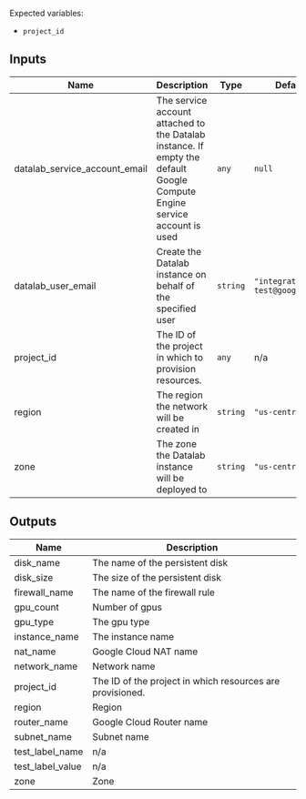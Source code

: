 Expected variables:
- `project_id`

<!-- BEGINNING OF PRE-COMMIT-TERRAFORM DOCS HOOK -->
## Inputs

| Name | Description | Type | Default | Required |
|------|-------------|------|---------|:--------:|
| datalab\_service\_account\_email | The service account attached to the Datalab instance. If empty the default Google Compute Engine service account is used | `any` | `null` | no |
| datalab\_user\_email | Create the Datalab instance on behalf of the specified user | `string` | `"integration-test@google.com"` | no |
| project\_id | The ID of the project in which to provision resources. | `any` | n/a | yes |
| region | The region the network will be created in | `string` | `"us-central1"` | no |
| zone | The zone the Datalab instance will be deployed to | `string` | `"us-central1-c"` | no |

## Outputs

| Name | Description |
|------|-------------|
| disk\_name | The name of the persistent disk |
| disk\_size | The size of the persistent disk |
| firewall\_name | The name of the firewall rule |
| gpu\_count | Number of gpus |
| gpu\_type | The gpu type |
| instance\_name | The instance name |
| nat\_name | Google Cloud NAT name |
| network\_name | Network name |
| project\_id | The ID of the project in which resources are provisioned. |
| region | Region |
| router\_name | Google Cloud Router name |
| subnet\_name | Subnet name |
| test\_label\_name | n/a |
| test\_label\_value | n/a |
| zone | Zone |

<!-- END OF PRE-COMMIT-TERRAFORM DOCS HOOK -->
